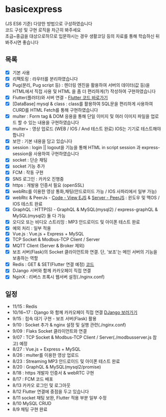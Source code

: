 # basicexpress
(JS ES6 기준) 다양한 방법으로 구성하였습니다  
코드 구성 및 구현 로직을 차근히 봐주세요  
초급~중급을 대상으로하므로 입문하시는 경우 생활코딩 등의 자료를 통해 학습하신 뒤 봐주시면 좋습니다

## 목록
- [x] 기본 사용
- [x] 리팩토링 : 라우터를 분리하였습니다
- [x] Pug(분리, Pug script 등) : 렌더링 엔진을 활용하여 서버의 데이터(값 등)을 HTML에서 직접 사용 및 HTML 을 좀 더 편리하게(?) 작성하여 구현하였습니다
- [x] Flutter(플러터)와 서버 연결 - [Flutter 코드 바로가기](https://github.com/doyle-flutter/basicflutter)
- [x] [DataBase] mysql & class : class를 활용하여 SQL문을 편리하게 사용하여 CURD를 HTML Fetch를 통해 구현하였습니다
- [x] multer : Form tag & DOM 응용을 통해 단일 이미지 및 여러 이미지 파일을 업로드 할 수 있는 내용을 구현하였습니다  
- [x] multer+ : 영상 업로드 (WEB / IOS / And 테스트 완료) IOS는 기기로 테스트해야합니다
- [x] 보안 : 기본 내용을 담고 있습니다
- [x] session : login || logout을 기능을 통해 HTML in script session 과 express-session을 사용하여 구현하였습니다
- [x] socket : 단순 채팅
- [x] socket 기능 추가
- [x] FCM : 작동 구현
- [x] SNS 로그인 : 카카오 진행중
- [x] https : 개발용 인증서 필요 (openSSL) 
- [x] webRtc를 이용한 영상 통화,채팅(안드로이드 가능 / IOS 사파리에서 일부 가능)
- [x] webRtc & PeerJs - [Code - View EJS](https://github.com/doyle-flutter/basicexpress/blob/master/views/room.ejs) & [Server - PeerJS](https://github.com/doyle-flutter/basicexpress/blob/master/rtcPeerServer.js) : 윈도우 및 맥OS / IOS 테스트 완료
- [x] GraphQL :  HTTP(S) - GraphQL & MySQL(mysql2) / express-graphQL & MySQL(mysql2) 둘 다 가능
- [x] 오디오 또는 비디오 스트리밍 : MP3 안드로이드 및 아이폰 테스트 완료
- [x] 예외 처리 : 일부 적용
- [x] Vue.js : Vue.js + Express + MySQL
- [x] TCP Socket & Modbus-TCP Client / Server
- [x] MQTT Client (Server & Broker 제외)
- [x] 보조 서버(Flask)의 Socket 클라이언트와 연결. 단, '보조'는 메인 서버의 기능을 보충하는 역할
- [x] Redis : GET & SET(Flutter 연결 예정) [코드](https://github.com/doyle-flutter/basicexpress/blob/master/redisserver.js)
- [x] DJango 서버와 함께 카카오페이 직접 연결
- [x] NginX : 리버스 프록시 웹서버 설정(./nginx.conf)

## 일정
- 11/15 : Redis 
- 10/16~17 : Django 와 함께 카카오페이 직접 연결 [DJango 보러가기](https://github.com/doyle-flutter/basicDjangoPython)
- 9/15 : 접속 대기 구현 - 보조 서버(Flask) 활용 
- 9/10 : Socket 추가 & nginx 설정 및 실행 관련(./nginx.conf)
- 9/09 : Flaks Socket 클라이언트와 연결
- 9/07 : TCP Socket & Modbus-TCP Client / Server(./modbusserver.js 참고) 예정
- 8/27 : Vue.js + Express + MySQL
- 8/26 : multer를 이용한 영상 업로드
- 8/23 : Streaming MP3 안드로이드 및 아이폰 테스트 완료
- 8/20 : GraphQL & MySQL(mysql2/promise)
- 8/18 : https 개발자 인증서 & webRTC 구현
- 8/17 : FCM 코드 배포
- 8/13 카카오 로그인 및 로그아웃
- 8/12 Flutter 연결에 중점을 두고 있습니다  
- 8/11 socket 채팅 보완, Flutter 적용 부분 일부 수정  
- 8/10 MySQL CRUD  
- 8/9 채팅 구현 완료  
